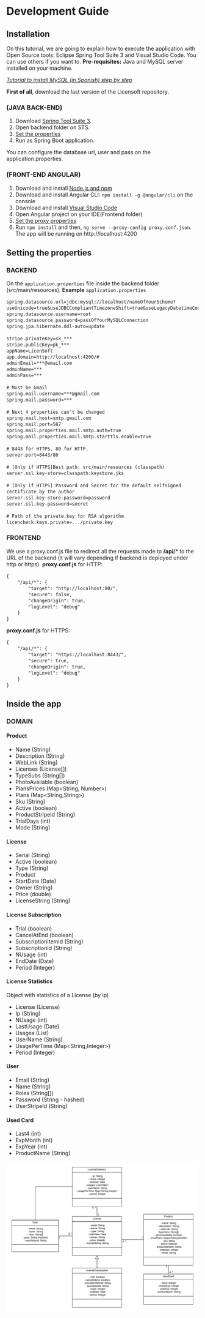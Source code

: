 #  Development Guide

## Installation
On this tutorial, we are going to explain how to execute the application with Open Source tools: Eclipse Spring Tool Suite 3 and Visual Studio Code. You can use others if you want to.
**Pre-requisites:** Java and MySQL server installed on your machine.

[ *Tutorial to install MySQL (in Spanish) step by step*](https://www.profesionalreview.com/2018/12/13/mysql-windows-10/)

**First of all**, download the last version of the Licensoft repository.
### (JAVA BACK-END)
1. Download [Spring Tool Suite 3](https://spring.io/tools3/sts/all).
2. Open backend folder on STS.
3. [Set the properties](#setting-properties-backend)
4. Run as Spring Boot application.

You can configure the database url, user and pass on the application.properties.

### (FRONT-END ANGULAR)
 1. Download and install [Node.js and npm](https://nodejs.org/en/)
 2. Download and install Angular CLI: `npm install -g @angular/cli` on the console
 3. Download and install [Visual Studio Code](https://code.visualstudio.com/)
 4. Open Angular project on your IDE(Frontend folder)
 5. [Set the proxy properties](#setting-properties-frontend)
 6. Run `npm install` and then, `ng serve --proxy-config proxy.conf.json`. The app will be running on http://localhost:4200

## Setting the properties

### BACKEND <a name="setting-properties-backend"></a>
On the `application.properties` file inside the backend folder (src/main/resources).
**Example** `application.properties`
```
spring.datasource.url=jdbc:mysql://localhost/nameOfYourScheme?useUnicode=true&useJDBCCompliantTimezoneShift=true&useLegacyDatetimeCode=false&serverTimezone=UC
spring.datasource.username=root
spring.datasource.password=passOfYourMySQLConnection
spring.jpa.hibernate.ddl-auto=update

stripe.privateKey=sk_***
stripe.publicKey=pk_***
appName=LicenSoft
app.domain=http://localhost:4200/#
adminEmail=***@email.com
adminName=***
adminPass=***

# Must be Gmail
spring.mail.username=***@gmail.com
spring.mail.password=***

# Next 4 properties can't be changed
spring.mail.host=smtp.gmail.com
spring.mail.port=587
spring.mail.properties.mail.smtp.auth=true
spring.mail.properties.mail.smtp.starttls.enable=true

# 8443 for HTTPS, 80 for HTTP.
server.port=8443/80

# [Only if HTTPS]Best path: src/main/resources (classpath)
server.ssl.key-store=classpath:keystore.jks 

# [Only if HTTPS] Password and Secret for the default selfsigned certificate by the author
server.ssl.key-store-password=password
server.ssl.key-password=secret

# Path of the private.key for RSA algorithm
licencheck.keys.private=.../private.key

```

### FRONTEND <a name="setting-properties-frontend"></a>
We use a proxy.conf.js file to redirect all the requests made to **/api/*** to the URL of the backend (it will vary depending if backend is deployed under http or https).
 **proxy.conf.js** for HTTP:
```
{
	"/api/*": {
		"target": "http://localhost:80/",
		"secure": false,
		"changeOrigin": true,
		"logLevel": "debug"
	}
}
```
 **proxy.conf.js** for HTTPS:
```
{
	"/api/*": {
		"target": "https://localhost:8443/",
		"secure": true,
		"changeOrigin": true,
		"logLevel": "debug"
	}
}
```
## Inside the app
### DOMAIN
####  Product
* Name (String)
* Description (String)
* WebLink (String)
* Licenses  (License[])
* TypeSubs (String[]) 
* PhotoAvailable (boolean)
* PlansPrices (Map<String, Number>)
* Plans (Map<String,String>)
* Sku (String)
* Active (boolean)
* ProductStripeId (String)
* TrialDays (int)
* Mode (String)

#### License
* Serial (String)
* Active (boolean)
* Type (String)
* Product
* StartDate (Date)
* Owner (String)
* Price (double)
* LicenseString (String)

#### License Subscription
* Trial (boolean)
* CancelAtEnd (boolean)
* SubscriptionItemId (String)
* SubscriptionId (String)
* NUsage (int)
* EndDate (Date)
* Period (Integer)

#### License Statistics
Object with statistics of a License (by ip)
* License (License)
* Ip (String)
* NUsage (int)
* LastUsage (Date)
* Usages (List<Date>)
* UserName (String)
* UsagePerTime (Map<String,Integer>)
* Period (Integer)


#### User
* Email (String)
* Name (String)
* Roles (String[])
* Password (String - hashed)
* UserStripeId (String)

#### Used Card
*	Last4 (int)
*	ExpMonth (int)
*	ExpYear (int)
*	ProductName (String)

![UML Class Diagram](images/DiagramaUMLClases.png)
